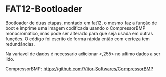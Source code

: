 # FAT12-Bootloader
Bootloader de duas etapas, montado em fat12, o mesmo faz a função de boot e imprime uma imagem codificada usando o CompressorBMP monocromático, mas pode ser alterado para que seja usada em outras funções. O código foi escrito de forma rápida então com certeza tem redundâncias.

Na variavel de dados é necessario adicionar <,255> no ultimo dados a ser lido.


CompressorBMP: https://github.com/Vitor-Softwares/CompressorBMP
